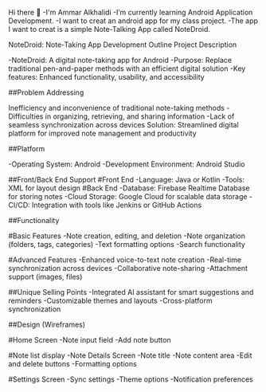 Hi there 👋
-I'm Ammar Alkhalidi -I’m currently learning Android Application Development. -I want to creat an android app for my class project. -The app I want to creat is a simple Note-Talking App called NoteDroid.

NoteDroid: Note-Taking App Development Outline
Project Description

-NoteDroid: A digital note-taking app for Android -Purpose: Replace traditional pen-and-paper methods with an efficient digital solution -Key features: Enhanced functionality, usability, and accessibility

##Problem Addressing

Inefficiency and inconvenience of traditional note-taking methods -Difficulties in organizing, retrieving, and sharing information -Lack of seamless synchronization across devices Solution: Streamlined digital platform for improved note management and productivity

##Platform

-Operating System: Android -Development Environment: Android Studio

##Front/Back End Support #Front End -Language: Java or Kotlin -Tools: XML for layout design #Back End -Database: Firebase Realtime Database for storing notes -Cloud Storage: Google Cloud for scalable data storage -CI/CD: Integration with tools like Jenkins or GitHub Actions

##Functionality

#Basic Features -Note creation, editing, and deletion -Note organization (folders, tags, categories) -Text formatting options -Search functionality

#Advanced Features -Enhanced voice-to-text note creation -Real-time synchronization across devices -Collaborative note-sharing -Attachment support (images, files)

##Unique Selling Points -Integrated AI assistant for smart suggestions and reminders -Customizable themes and layouts -Cross-platform synchronization

##Design (Wireframes)

#Home Screen -Note input field -Add note button

#Note list display -Note Details Screen -Note title -Note content area -Edit and delete buttons -Formatting options

#Settings Screen -Sync settings -Theme options -Notification preferences
